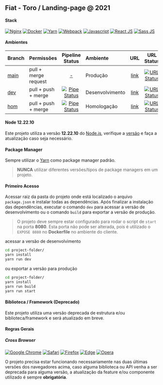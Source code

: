 ﻿[client-repo]: https://gitlab.fcalatam.com/fca/commercial/bmc/landing-page/fiat/fiattoro
[client-url-final]: https://toro.fiat.com.br
[dcode-url-dev]: https://lp-toro-2021.dev.dcode.works
[dcode-url-hom]: https://lp-toro-2021.hom.dcode.works
[branch-main]: https://gitlab.digitalcode.com.br/stellantis/fiat/toro/toro-2021/-/tree/master
[branch-dev]: https://gitlab.digitalcode.com.br/stellantis/fiat/toro/toro-2021/-/tree/dev
[branch-hom]: https://gitlab.digitalcode.com.br/stellantis/fiat/toro/toro-2021/-/tree/hom
[pipeline-dev]: https://gitlab.digitalcode.com.br/stellantis/fiat/toro/toro-2021/-/pipelines?scope=all&ref=dev
[pipeline-hom]: https://gitlab.digitalcode.com.br/stellantis/fiat/toro/toro-2021/-/pipelines?scope=all&ref=hom
[status-url-final]: https://img.shields.io/website?down_color=red&down_message=down&up_color=%234bc51c&up_message=up&url=https://toro.fiat.com.br
[status-url-dev]: https://img.shields.io/website?down_color=red&down_message=down&up_color=%234bc51c&up_message=up&url=https://lp-toro-2021.dev.dcode.works
[status-url-hom]: https://img.shields.io/website?down_color=red&down_message=down&up_color=%234bc51c&up_message=up&url=https://lp-toro-2021.hom.dcode.works
[badge-dev]: https://gitlab.digitalcode.com.br/stellantis/fiat/toro/toro-2021/badges/dev/pipeline.svg
[badge-hom]: https://gitlab.digitalcode.com.br/stellantis/fiat/toro/toro-2021/badges/hom/pipeline.svg

## Fiat - Toro / Landing-page @ 2021
[//]: # (Exemplo: Jeep - Renegade / Landing-page @ 2022)
[//]: # (Landing-page|Teaser Form/Countdown/Live)

#### Stack
[//]: <> (Adicionar as principais tecnologias utilizadas no projeto com o link para suas respectivas documentações)
[![Nginx](https://img.shields.io/badge/Nginx-009639?style=for-the-badge&logo=nginx&logoColor=white)](https://nginx.org/en/docs/) [![Docker](https://img.shields.io/badge/Docker-2CA5E0?style=for-the-badge&logo=docker&logoColor=white)](https://docs.docker.com/) [![Yarn](https://img.shields.io/badge/Yarn-2C8EBB?style=for-the-badge&logo=yarn&logoColor=white)](https://yarnpkg.com/getting-started/usage/) [![Webpack](https://img.shields.io/badge/Webpack-2b3a42?style=for-the-badge&logo=Webpack&logoColor=8dd6f980)](https://webpack.js.org/) [![Javascript](https://img.shields.io/badge/JavaScript-323330?style=for-the-badge&logo=javascript&logoColor=F7DF1E)](https://www.javascript.com/) [![React JS](https://img.shields.io/badge/React-20232A?style=for-the-badge&logo=react&logoColor=61DAFB)](https://reactjs.org/docs/getting-started.html) [![Sass JS](https://img.shields.io/badge/Sass-CC6699?style=for-the-badge&logo=sass&logoColor=white)](https://sass-lang.com/documentation/syntax/)

#### Ambientes 
| Branch | Permissões | Pipeline Status| Ambiente  | URL | URL Status|
| :--- |:--- | :---: | :--- | :---: | :---: | 
| [main][branch-main] | pull + merge request | [-][client-repo] |Produção|  [link][client-url-final] | [![URL Status][status-url-final]][client-url-final] |
| [dev][branch-dev] | pull + push + merge | [![Pipe Status][badge-dev]][pipeline-dev] | Desenvolvimento|[link][dcode-url-dev] | [![URL Status][status-url-dev]][dcode-url-dev] |
|[hom][branch-hom] | pull + push + merge | [![Pipe Status][badge-hom]][pipeline-hom] |Homologação| [link][dcode-url-hom] | [![URL Status][status-url-hom]][dcode-url-hom] |

#### Node 12.22.10
Este projeto utiliza a versão **12.22.10** do [Node.js](https://nodejs.org/pt-br/), verifique a [versão](https://nodejs.org/pt-br/download/releases/) e faça a atualização caso seja necessário.

#### Package Manager
Sempre utilizar o [Yarn](https://yarnpkg.com/getting-started/usage/) como package manager padrão.
>**NUNCA** utilizar diferentes versões/tipos de package managers em um projeto.

#### Primeiro Acesso
Acessar raiz da pasta do projeto onde está localizado o arquivo `package.json` e instalar todas as dependências. 
Após finalizar a instalação das dependências, executar o comando `dev` para acessar a versão de desenvolvimento ou o comando `build` para exportar a versão de produção.
> O projeto deve sempre estar configurado para rodar o script de `start` na porta **8080**.
> Esta porta não pode ser alterada, pois é utilizado o `EXPOSE 8080` no **Dockerfile** no ambiente do cliente.


acessar a versão de desenvolvimento
```sh
cd project-folder/
yarn install
yarn run dev
```
ou exportar a versão para produção
```sh
cd project-folder/
yarn install
yarn run build
yarn run start
```

#### Biblioteca / Framework (Deprecado)
Este projeto utiliza uma versão deprecada de estrutura e/ou biblioteca/framework e será atualizado em breve.

#### Regras Gerais
##### Cross Browser
[![Google Chrome](https://img.shields.io/badge/Google%20Chrome-4285F4?style=for-the-badge&logo=GoogleChrome&logoColor=white)](https://www.google.com/chrome/) [![Safari](https://img.shields.io/badge/Safari-000000?style=for-the-badge&logo=Safari&logoColor=white)](https://www.apple.com/safari/) [![Firefox](https://img.shields.io/badge/Firefox-FF7139?style=for-the-badge&logo=Firefox-Browser&logoColor=white)](https://www.mozilla.org/en-US/firefox/new/) [![Edge](https://img.shields.io/badge/Edge-0078D7?style=for-the-badge&logo=Microsoft-edge&logoColor=white)](https://www.microsoft.com/en-us/edge) [![Opera](https://img.shields.io/badge/Opera-FF1B2D?style=for-the-badge&logo=Opera&logoColor=white)](https://www.opera.com/)

O projeto precisa estar funcionando necessariamente nas duas últimas versões dos navegadores acima, caso alguma biblioteca ou API venha a ser deprecada para alguma versão, a atualização da feature e/ou componente utilizado é sempre **obrigatória**.
